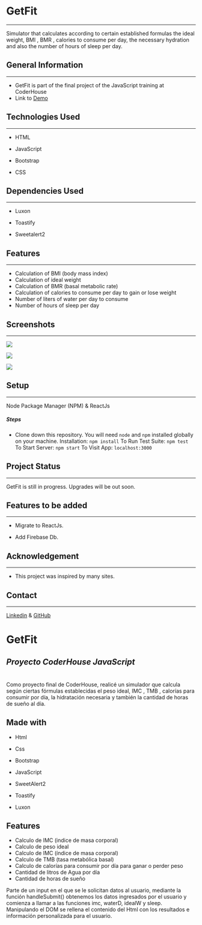 GetFit
================

* * *

Simulator that calculates according to certain established formulas the ideal weight, BMI , BMR , calories to consume per day, the necessary hydration and also the number of hours of sleep per day.

General Information
-------------------

* * *

*  GetFit is part of the final project of the JavaScript training at CoderHouse
*  Link to [Demo](https://fabrizionb.github.io/GetFit/)

Technologies Used
-----------------

* * *

*   HTML

*   JavaScript

*   Bootstrap 

*   CSS


Dependencies Used
-----------------

* * *

*   Luxon

*   Toastify

*   Sweetalert2

Features
-----------------

* * *

* Calculation  of BMI (body mass index)
* Calculation  of ideal weight
* Calculation  of BMR (basal metabolic rate)
* Calculation of calories to consume per day to gain or lose weight
* Number of liters of water per day to consume
* Number of hours of sleep per day

Screenshots
-----------

* * *

![](https://res.cloudinary.com/dm01fzgtk/image/upload/v1665347246/Github/screencapture-fabrizionb-github-io-GetFit-2022-10-09-17_24_25_feuyl9.png)

![](https://res.cloudinary.com/dm01fzgtk/image/upload/v1665347246/Github/screencapture-fabrizionb-github-io-GetFit-pages-tool-html-2022-10-09-17_25_01_guiqsp.png)

![](https://res.cloudinary.com/dm01fzgtk/image/upload/v1665347246/Github/screencapture-fabrizionb-github-io-GetFit-pages-shop-html-2022-10-09-17_25_23_xhugnp.png)

Setup
-----

* * *

Node Package Manager (NPM) & ReactJs

##### Steps

*   Clone down this repository. You will need `node` and `npm` installed globally on your machine. Installation: `npm install` To Run Test Suite: `npm test` To Start Server: `npm start` To Visit App: `localhost:3000`

Project Status
--------------

* * *

GetFit is still in progress. Upgrades will be out soon.

Features to be added
--------------------------

* * *

*  Migrate to ReactJs.

*  Add Firebase Db.


Acknowledgement
---------------

* * *

*   This project was inspired by many sites. 

Contact
-------

* * *

[Linkedin](https://www.linkedin.com/in/fabrizio-bertolo/)
& [GitHub](https://github.com/Fabrizionb/GetFit)

























# GetFit
## _Proyecto CoderHouse JavaScript_
#
#
#
Como proyecto final de CoderHouse, realicé un simulador que calcula según ciertas fórmulas establecidas el peso ideal, IMC , TMB , calorías para consumir por día, la hidratación necesaria y también la cantidad de horas de sueño al día.

## Made with 
- Html
- Css
- Bootstrap
- JavaScript

- SweetAlert2
- Toastify
- Luxon

## Features
- Calculo de IMC (indice de masa corporal)
- Calculo de peso ideal
- Calculo de IMC (índice de masa corporal)
- Calculo de TMB (tasa metabólica basal)
- Calculo de calorías para consumir por día para ganar o perder peso
- Cantidad de litros de Agua por día
- Cantidad de horas de sueño



Parte de un input en el que se le solicitan datos al usuario, mediante la 
función handleSubmit() obtenemos los datos ingresados por el usuario y comienza a llamar a las funciones imc, waterD, idealW y sleep. 
Manipulando el DOM se rellena el contenido del Html con los resultados e información personalizada para el usuario.



